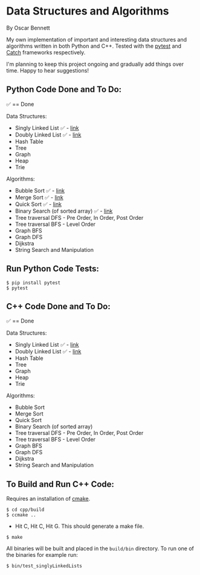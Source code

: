 # Data Structures and Algorithms

By Oscar Bennett

My own implementation of important and interesting data structures and algorithms written in both Python and C++. Tested with the [pytest](https://docs.pytest.org/en/latest/) and [Catch](https://github.com/catchorg/Catch2) frameworks respectively.

I'm planning to keep this project ongoing and gradually add things over time. Happy to hear suggestions!

## Python Code Done and To Do:

:white_check_mark: == Done

Data Structures:

- Singly Linked List :white_check_mark: - [link](https://github.com/ofbennett/Data_Structures_and_Algorithms/blob/fe6322a1c5f0f00b7c2bed23de667185fa66c61d/python/linkedLists/linkedLists.py#L1)
- Doubly Linked List :white_check_mark: - [link](https://github.com/ofbennett/Data_Structures_and_Algorithms/blob/6d8fd4e238803236ccb3ad176204804a098687f9/python/linkedLists/linkedLists.py#L154)
- Hash Table
- Tree
- Graph
- Heap
- Trie

Algorithms:

- Bubble Sort :white_check_mark: - [link](https://github.com/ofbennett/Data_Structures_and_Algorithms/blob/e1fdbf44f47bf36106a31110191cff8f246f513a/python/sort/sort_algos.py#L3)
- Merge Sort :white_check_mark: - [link](https://github.com/ofbennett/Data_Structures_and_Algorithms/blob/e1fdbf44f47bf36106a31110191cff8f246f513a/python/sort/sort_algos.py#L45)
- Quick Sort :white_check_mark: - [link](https://github.com/ofbennett/Data_Structures_and_Algorithms/blob/e1fdbf44f47bf36106a31110191cff8f246f513a/python/sort/sort_algos.py#L19)
- Binary Search (of sorted array) :white_check_mark: - [link](https://github.com/ofbennett/Data_Structures_and_Algorithms/blob/e1fdbf44f47bf36106a31110191cff8f246f513a/python/search/search_algos.py#L2)
- Tree traversal DFS - Pre Order, In Order, Post Order
- Tree traversal BFS - Level Order
- Graph BFS
- Graph DFS
- Dijkstra
- String Search and Manipulation

## Run Python Code Tests:

```
$ pip install pytest
$ pytest
```

## C++ Code Done and To Do:

:white_check_mark: == Done

Data Structures:

- Singly Linked List :white_check_mark: - [link](https://github.com/ofbennett/Data_Structures_and_Algorithms/blob/e1fdbf44f47bf36106a31110191cff8f246f513a/cpp/linkedLists/src/linkedLists.h#L7)
- Doubly Linked List :white_check_mark: - [link](https://github.com/ofbennett/Data_Structures_and_Algorithms/blob/e1fdbf44f47bf36106a31110191cff8f246f513a/cpp/linkedLists/src/linkedLists.h#L41)
- Hash Table
- Tree
- Graph
- Heap
- Trie

Algorithms:

- Bubble Sort
- Merge Sort
- Quick Sort
- Binary Search (of sorted array)
- Tree traversal DFS - Pre Order, In Order, Post Order
- Tree traversal BFS - Level Order
- Graph BFS
- Graph DFS
- Dijkstra
- String Search and Manipulation

## To Build and Run C++ Code:
Requires an installation of [cmake](https://cmake.org).

```
$ cd cpp/build
$ ccmake ..
```
- Hit C, Hit C, Hit G. This should generate a make file.
```
$ make
```
All binaries will be built and placed in the `build/bin` directory. To run one of the binaries for example run:
```
$ bin/test_singlyLinkedLists
```